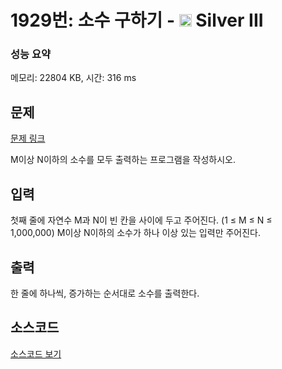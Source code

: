 # 1929번: 소수 구하기 - <img src="https://static.solved.ac/tier_small/8.svg" style="height:20px" /> Silver III

<!-- performance -->
### 성능 요약
메모리: 22804 KB, 시간: 316 ms
<!-- end -->

## 문제

[문제 링크](https://boj.kr/1929)

<p>M이상 N이하의 소수를 모두 출력하는 프로그램을 작성하시오.</p>

## 입력

<p>첫째 줄에 자연수 M과 N이 빈 칸을 사이에 두고 주어진다. (1 ≤ M ≤ N ≤ 1,000,000)&nbsp;M이상 N이하의 소수가 하나 이상 있는 입력만 주어진다.</p>

## 출력

<p>한 줄에 하나씩, 증가하는 순서대로 소수를 출력한다.</p>

## 소스코드

[소스코드 보기](Main.java)